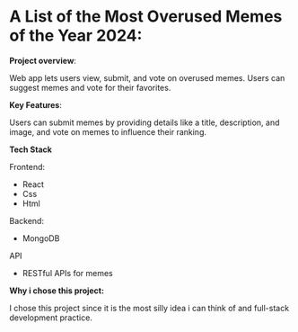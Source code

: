 # A List of the Most Overused Memes of the Year 2024:

**Project overview**:

Web app lets users view, submit, and vote on overused memes.  Users can suggest memes and vote for their favorites.

**Key Features**:

Users can submit memes by providing details like a title, description, and image, and vote on memes to influence their ranking. 

**Tech Stack**

Frontend:

- React
- Css
- Html

Backend:

- MongoDB

API

- RESTful APIs for memes

**Why i chose this project:**

I chose this project since it is the most silly idea i can think of and full-stack development practice.


